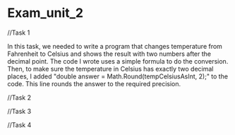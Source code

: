# Exam_unit_2

//Task 1

In this task, we needed to write a program that changes temperature from Fahrenheit to Celsius and shows the result with two numbers after the decimal point. The code I wrote uses a simple formula to do the conversion. Then, to make sure the temperature in Celsius has exactly two decimal places, I added "double answer = Math.Round(tempCelsiusAsInt, 2);" to the code. This line rounds the answer to the required precision.

//Task 2



//Task 3



//Task 4

 
